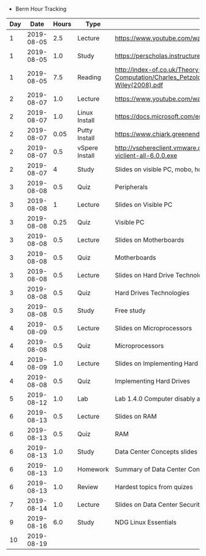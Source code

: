 - Berm Hour Tracking  
	
Day | Date | Hours | Type | Note
------------ | ------------- | ------------- | ------------- | -------------
1 | 2019-08-05 | 2.5 | Lecture | https://www.youtube.com/watch?v=ecIWPzGEbFc
1 | 2019-08-05 | 1.0 | Study | https://perscholas.instructure.com/courses/166
1 | 2019-08-05 | 7.5 | Reading | http://index-of.co.uk/Theory-of-Computation/Charles_Petzold-Annotated_Turing-Wiley(2008).pdf
2 | 2019-08-07 | 1.0 | Lecture | https://www.youtube.com/watch?v=a-BOSpxYJ9M
2 | 2019-08-07 | 1.0 | Linux Install | https://docs.microsoft.com/en-us/windows/wsl/install-win10
2 | 2019-08-07 | 0.05 | Putty Install | https://www.chiark.greenend.org.uk/~sgtatham/putty/latest.html
2 | 2019-08-07 | 0.5 | vSpere Install | http://vsphereclient.vmware.com/vsphereclient/VMware-viclient-all-6.0.0.exe
2 | 2019-08-07 | 4 | Study | Slides on visible PC, mobo, hd, peripherals
3 | 2019-08-08 | 0.5 | Quiz | Peripherals
3 | 2019-08-08 | 1 | Lecture | Slides on Visible PC
3 | 2019-08-08 | 0.25 | Quiz | Visible PC
3 | 2019-08-08 | 0.5 | Lecture | Slides on Motherboards
3 | 2019-08-08 | 0.5 | Quiz | Motherboards
3 | 2019-08-08 | 0.5 | Lecture | Slides on Hard Drive Technologies
3 | 2019-08-08 | 0.5 | Quiz | Hard Drives Technologies
3 | 2019-08-08 | 0.5 | Study | Free study
4 | 2019-08-09 | 0.5 | Lecture | Slides on Microprocessors
4 | 2019-08-08 | 0.5 | Quiz | Microprocessors
4 | 2019-08-09 | 1.0 | Lecture | Slides on Implementing Hard Drives
4 | 2019-08-08 | 0.5 | Quiz | Implementing Hard Drives
5 | 2019-08-12 | 1.0 | Lab | Lab 1.4.0 Computer disably and reassembly
6 | 2019-08-13 | 0.5 | Lecture | Slides on RAM
6 | 2019-08-13 | 0.5 | Quiz | RAM
6 | 2019-08-13 | 1.0 | Study | Data Center Concepts slides
6 | 2019-08-13 | 1.0 | Homework | Summary of Data Center Concepts
6 | 2019-08-13 | 1.0 | Review | Hardest topics from quizes
7 | 2019-08-14 | 1.0 | Lecture	| Slides on Data Center Security
9 | 2019-08-16 | 6.0 | Study | NDG Linux Essentials
10 | 2019-08-19 | 